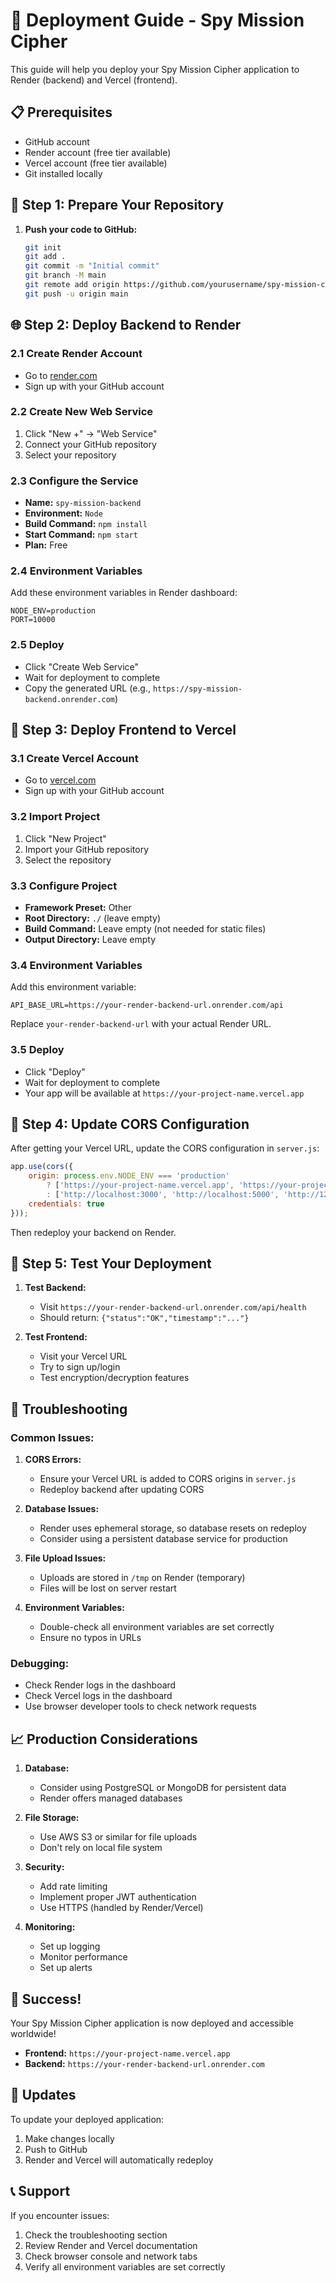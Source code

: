 # 🚀 Deployment Guide - Spy Mission Cipher

This guide will help you deploy your Spy Mission Cipher application to Render (backend) and Vercel (frontend).

## 📋 Prerequisites

- GitHub account
- Render account (free tier available)
- Vercel account (free tier available)
- Git installed locally

## 🔧 Step 1: Prepare Your Repository

1. **Push your code to GitHub:**
   ```bash
   git init
   git add .
   git commit -m "Initial commit"
   git branch -M main
   git remote add origin https://github.com/yourusername/spy-mission-cipher.git
   git push -u origin main
   ```

## 🌐 Step 2: Deploy Backend to Render

### 2.1 Create Render Account
- Go to [render.com](https://render.com)
- Sign up with your GitHub account

### 2.2 Create New Web Service
1. Click "New +" → "Web Service"
2. Connect your GitHub repository
3. Select your repository

### 2.3 Configure the Service
- **Name:** `spy-mission-backend`
- **Environment:** `Node`
- **Build Command:** `npm install`
- **Start Command:** `npm start`
- **Plan:** Free

### 2.4 Environment Variables
Add these environment variables in Render dashboard:
```
NODE_ENV=production
PORT=10000
```

### 2.5 Deploy
- Click "Create Web Service"
- Wait for deployment to complete
- Copy the generated URL (e.g., `https://spy-mission-backend.onrender.com`)

## 🎨 Step 3: Deploy Frontend to Vercel

### 3.1 Create Vercel Account
- Go to [vercel.com](https://vercel.com)
- Sign up with your GitHub account

### 3.2 Import Project
1. Click "New Project"
2. Import your GitHub repository
3. Select the repository

### 3.3 Configure Project
- **Framework Preset:** Other
- **Root Directory:** `./` (leave empty)
- **Build Command:** Leave empty (not needed for static files)
- **Output Directory:** Leave empty

### 3.4 Environment Variables
Add this environment variable:
```
API_BASE_URL=https://your-render-backend-url.onrender.com/api
```
Replace `your-render-backend-url` with your actual Render URL.

### 3.5 Deploy
- Click "Deploy"
- Wait for deployment to complete
- Your app will be available at `https://your-project-name.vercel.app`

## 🔄 Step 4: Update CORS Configuration

After getting your Vercel URL, update the CORS configuration in `server.js`:

```javascript
app.use(cors({
    origin: process.env.NODE_ENV === 'production' 
        ? ['https://your-project-name.vercel.app', 'https://your-project-name.vercel.app/']
        : ['http://localhost:3000', 'http://localhost:5000', 'http://127.0.0.1:5500'],
    credentials: true
}));
```

Then redeploy your backend on Render.

## 🧪 Step 5: Test Your Deployment

1. **Test Backend:**
   - Visit `https://your-render-backend-url.onrender.com/api/health`
   - Should return: `{"status":"OK","timestamp":"..."}`

2. **Test Frontend:**
   - Visit your Vercel URL
   - Try to sign up/login
   - Test encryption/decryption features

## 🔧 Troubleshooting

### Common Issues:

1. **CORS Errors:**
   - Ensure your Vercel URL is added to CORS origins in `server.js`
   - Redeploy backend after updating CORS

2. **Database Issues:**
   - Render uses ephemeral storage, so database resets on redeploy
   - Consider using a persistent database service for production

3. **File Upload Issues:**
   - Uploads are stored in `/tmp` on Render (temporary)
   - Files will be lost on server restart

4. **Environment Variables:**
   - Double-check all environment variables are set correctly
   - Ensure no typos in URLs

### Debugging:
- Check Render logs in the dashboard
- Check Vercel logs in the dashboard
- Use browser developer tools to check network requests

## 📈 Production Considerations

1. **Database:**
   - Consider using PostgreSQL or MongoDB for persistent data
   - Render offers managed databases

2. **File Storage:**
   - Use AWS S3 or similar for file uploads
   - Don't rely on local file system

3. **Security:**
   - Add rate limiting
   - Implement proper JWT authentication
   - Use HTTPS (handled by Render/Vercel)

4. **Monitoring:**
   - Set up logging
   - Monitor performance
   - Set up alerts

## 🎉 Success!

Your Spy Mission Cipher application is now deployed and accessible worldwide!

- **Frontend:** `https://your-project-name.vercel.app`
- **Backend:** `https://your-render-backend-url.onrender.com`

## 🔄 Updates

To update your deployed application:
1. Make changes locally
2. Push to GitHub
3. Render and Vercel will automatically redeploy

## 📞 Support

If you encounter issues:
1. Check the troubleshooting section
2. Review Render and Vercel documentation
3. Check browser console and network tabs
4. Verify all environment variables are set correctly 